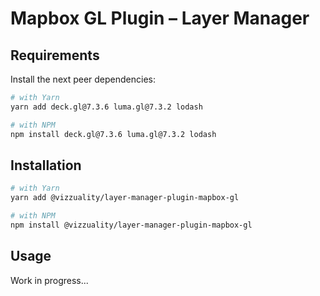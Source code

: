 # Mapbox GL Plugin – Layer Manager

## Requirements
Install the next peer dependencies: 
```sh
# with Yarn
yarn add deck.gl@7.3.6 luma.gl@7.3.2 lodash

# with NPM
npm install deck.gl@7.3.6 luma.gl@7.3.2 lodash
```


## Installation
```sh
# with Yarn
yarn add @vizzuality/layer-manager-plugin-mapbox-gl

# with NPM
npm install @vizzuality/layer-manager-plugin-mapbox-gl
```

## Usage
Work in progress...

